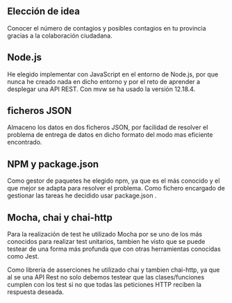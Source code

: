 ## Elección de idea
Conocer el número de contagios y posibles contagios en tu provincia gracias a la colaboración ciudadana. 

## Node.js
He elegido implementar con JavaScript en el entorno de Node.js, por que nunca he creado nada en dicho entorno y por el reto de aprender a desplegar una API REST. Con mvw se ha usado la versión 12.18.4.

## ficheros JSON
Almaceno los datos en dos ficheros JSON, por facilidad de resolver el problema de 
entrega de datos en dicho formato del modo mas eficiente encontrado.

## NPM y package.json
Como gestor de paquetes he elegido npm, ya que es el más conocido y el que mejor
se adapta para resolver el problema. 
Como fichero encargado de gestionar las tareas he decidido usar package.json .

## Mocha, chai y chai-http
Para la realización de test he utilizado Mocha por se uno de los más conocidos para
realizar test unitarios, tambien he visto que se puede testear de una
forma más profunda que con otras herramientas conocidas como Jest.

Como librería de asserciones he utilizado chai y tambien chai-http, ya que al se
una API Rest no solo debemos testear que las clases/funciones cumplen con los test
si no que todas las peticiones HTTP reciben la respuesta deseada.